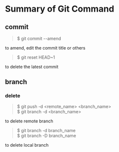 # Summary of Git Command

## commit
>$ git commit --amend 

to amend, edit the commit title or others
>$ git reset HEAD~1

to delete the latest commit

## branch
### delete
>$ git push -d <remote_name> <branch_name></br>
$ git branch -d <branch_name>

to delete remote branch

>$ git branch -d branch_name</br>
$ git branch -D branch_name

to delete local branch
